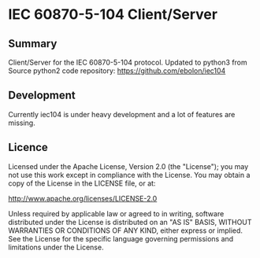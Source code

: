 IEC 60870-5-104 Client/Server
=============================

Summary
-------
Client/Server for the IEC 60870-5-104 protocol.
Updated to python3 from Source python2 code repository: https://github.com/ebolon/iec104

Development
-----------
Currently iec104 is under heavy development and a lot of features are missing.


Licence
-------
Licensed under the Apache License, Version 2.0 (the "License");
you may not use this work except in compliance with the License.
You may obtain a copy of the License in the LICENSE file, or at:

   http://www.apache.org/licenses/LICENSE-2.0

Unless required by applicable law or agreed to in writing, software
distributed under the License is distributed on an "AS IS" BASIS,
WITHOUT WARRANTIES OR CONDITIONS OF ANY KIND, either express or implied.
See the License for the specific language governing permissions and
limitations under the License.
